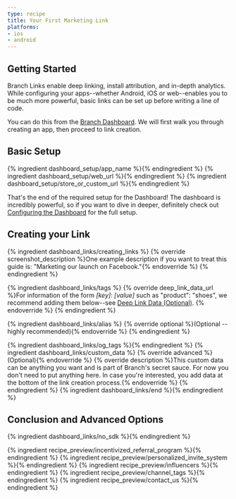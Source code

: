 ```yaml
---
type: recipe
title: Your First Marketing Link
platforms:
- ios
- android
---
```


## Getting Started

Branch Links enable deep linking, install attribution, and in-depth analytics. While configuring your apps--whether Android, iOS or web--enables you to be much more powerful, basic links can be set up before writing a line of code.

You can do this from the [Branch Dashboard](https://dashboard.branch.io/). We will first walk you through creating an app, then proceed to link creation.

## Basic Setup
{% ingredient dashboard_setup/app_name %}{% endingredient %}
{% ingredient dashboard_setup/web_url %}{% endingredient %}
{% ingredient dashboard_setup/store_or_custom_url %}{% endingredient %}

That's the end of the required setup for the Dashboard! The dashboard is incredibly powerful, so if you want to dive in deeper, definitely check out [Configuring the Dashboard](/recipes/configuring_the_dashboard/{{page.platform}}/) for the full setup.


## Creating your Link

{% ingredient dashboard_links/creating_links %}
	{% override screenshot_description %}One example description if you want to treat this guide is: "Marketing our launch on Facebook."{% endoverride %}
{% endingredient %}

{% ingredient dashboard_links/tags %}
	{% override deep_link_data_url %}For information of the form *[key]*: *[value]* such as "product": "shoes", we recommend adding them below--see [Deep Link Data (Optional)](/recipes/your_first_marketing_link/{{page.platform}}/#deep-link-data-optional).
    {% endoverride %}
{% endingredient %}

{% ingredient dashboard_links/alias %}
	{% override optional %}(Optional -- highly recommended){% endoverride %}
{% endingredient %}

{% ingredient dashboard_links/og_tags %}{% endingredient %}
{% ingredient dashboard_links/custom_data %}
	{% override advanced %}(Optional){% endoverride %}
	{% override description %}This custom data can be anything you want and is part of Branch's secret sauce. For now you don't need to put anything here. In case you're interested, you add data at the bottom of the link creation process.{% endoverride %}
{% endingredient %}
{% ingredient dashboard_links/end %}{% endingredient %}
<!--- /Creating your Link -->


## Conclusion and Advanced Options

{% ingredient dashboard_links/no_sdk %}{% endingredient %}

{% ingredient recipe_preview/incentivized_referral_program %}{% endingredient %}
{% ingredient recipe_preview/personalized_invite_system %}{% endingredient %}
{% ingredient recipe_preview/influencers %}{% endingredient %}
{% ingredient recipe_preview/channel_tags %}{% endingredient %}
{% ingredient recipe_preview/contact_us %}{% endingredient %}
